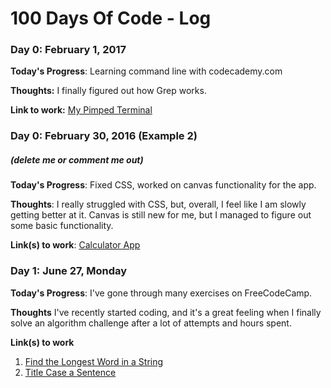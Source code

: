 # 100 Days Of Code - Log

### Day 0: February 1, 2017

**Today's Progress**: Learning command line with codecademy.com

**Thoughts:** I finally figured out how Grep works.

**Link to work:** [My Pimped Terminal](https://www.dropbox.com/home/Images?preview=Capture+d%E2%80%99%C3%A9cran_2017-02-03_12-57-55.png)

### Day 0: February 30, 2016 (Example 2)
##### (delete me or comment me out)

**Today's Progress**: Fixed CSS, worked on canvas functionality for the app.

**Thoughts**: I really struggled with CSS, but, overall, I feel like I am slowly getting better at it. Canvas is still new for me, but I managed to figure out some basic functionality.

**Link(s) to work**: [Calculator App](http://www.example.com)


### Day 1: June 27, Monday

**Today's Progress**: I've gone through many exercises on FreeCodeCamp.

**Thoughts** I've recently started coding, and it's a great feeling when I finally solve an algorithm challenge after a lot of attempts and hours spent.

**Link(s) to work**
1. [Find the Longest Word in a String](https://www.freecodecamp.com/challenges/find-the-longest-word-in-a-string)
2. [Title Case a Sentence](https://www.freecodecamp.com/challenges/title-case-a-sentence)

